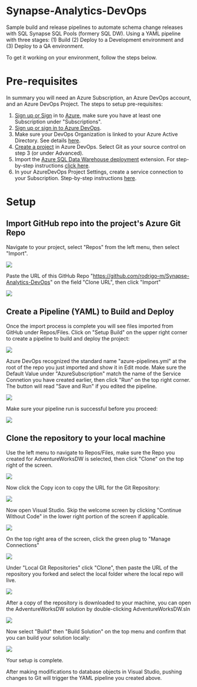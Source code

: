 # Synapse-Analytics-DevOps
Sample build and release pipelines to automate schema change releases with SQL Synapse SQL Pools (formery SQL DW). Using a YAML pipeline with three stages: (1) Build (2) Deploy to a Development environment and (3) Deploy to a QA environment.

To get it working on your environment, follow the steps below.
# Pre-requisites

In summary you will need an Azure Subscription, an Azure DevOps account, and an Azure DevOps Project. The steps to setup pre-requisites: 

1. [Sign up or Sign](https://docs.microsoft.com/en-us/learn/modules/create-an-azure-account/) in to [Azure](http://portal.azure.com), make sure you have at least one Subscription under "Subscriptions".  
2. [Sign up or sign in to Azure DevOps](https://docs.microsoft.com/en-us/azure/devops/user-guide/sign-up-invite-teammates?view=azure-devops).
4. Make sure your DevOps Organization is linked to your Azure Active Directory. See details [here](https://docs.microsoft.com/en-us/azure/devops/organizations/accounts/connect-organization-to-azure-ad?view=azure-devops#connect-your-organization-to-azure-ad).
5. [Create a project](https://docs.microsoft.com/en-us/azure/devops/organizations/projects/create-project?view=azure-devops&tabs=preview-page) in Azure DevOps. Select Git as your source control on step 3 (or under Advanced). 
6. Import the [Azure SQL Data Warehouse deployment](https://marketplace.visualstudio.com/items?itemName=ms-sql-dw.SQLDWDeployment) extension. For step-by-step instructions [click here](./InstallDwDeploymentExtension.md). 
7. In your AzureDevOps Project Settings, create a service connection to your Subscription. Step-by-step instructions [here](./AddServiceConnection.md).

# Setup

## Import GitHub repo into the project's Azure Git Repo

Navigate to your project, select "Repos" from the left menu, then select "Import".

![](images/2020-06-19-10-48-06.png)


Paste the URL of this GitHub Repo "https://github.com/rodrigo-m/Synapse-Analytics-DevOps" on the field "Clone URL", then click "Import"

![](images/2020-06-19-10-55-16.png)

## Create a Pipeline (YAML) to Build and Deploy

Once the import process is complete you will see files imported from GitHub under Repos/Files. Click on "Setup Build" on the upper right corner to create a pipeline to build and deploy the project:

![](images/2020-06-19-10-59-16.png)

Azure DevOps recognized the standard name "azure-pipelines.yml" at the root of the repo you just imported and show it in Edit mode. Make sure the Default Value under "AzureSubscription" match the name of the Service Connetion you have created earlier, then click "Run" on the top right corner. The button will read "Save and Run" if you edited the pipeline.

![](images/2020-06-22-11-55-06.png)


Make sure your pipeline run is successful before you proceed: 

![](images/2020-04-02-15-07-09.png)

## Clone the repository to your local machine

Use the left menu to navigate to Repos/Files, make sure the Repo you created for AdventureWorksDW is selected, then click "Clone" on the top right of the screen.

![](images/2020-06-22-13-00-02.png)


Now click the Copy icon to copy the URL for the Git Repository:

![](images/2020-06-22-13-02-25.png)

Now open Visual Studio. Skip the welcome screen by clicking "Continue Without Code" in the lower right portion of the screen if applicable. 

![](images/2020-04-02-15-29-32.png)

On the top right area of the screen, click the green plug to "Manage Connections"

![](images/2020-04-02-15-32-51.png)

Under "Local Git Repositories" click "Clone", then paste the URL of the repository you forked and select the local folder where the local repo will live. 

![](images/2020-04-02-15-36-14.png)

After a copy of the repository is downloaded to your machine, you can open the AdventureWorksDW solution by double-clicking AdventureWorksDW.sln

![](images/2020-04-02-15-46-57.png)

Now select "Build" then "Build Solution" on the top menu and confirm that you can build your solution locally:

![](images/2020-04-02-15-51-24.png)

Your setup is complete.

After making modifications to database objects in Visual Studio, pushing changes to Git will trigger the YAML pipeline you created above.

